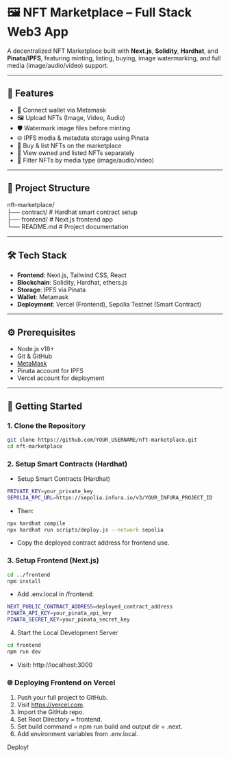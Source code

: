 # 🖼️ NFT Marketplace – Full Stack Web3 App

A decentralized NFT Marketplace built with **Next.js**, **Solidity**, **Hardhat**, and **Pinata/IPFS**, featuring minting, listing, buying, image watermarking, and full media (image/audio/video) support.

---

## 🧩 Features

- 🔐 Connect wallet via Metamask
- 🖼️ Upload NFTs (Image, Video, Audio)
- 🛡️ Watermark image files before minting
- 🌐 IPFS media & metadata storage using Pinata
- 🛒 Buy & list NFTs on the marketplace
- 👤 View owned and listed NFTs separately
- 🔎 Filter NFTs by media type (image/audio/video)

---

## 📁 Project Structure

nft-marketplace/    
├── contract/ # Hardhat smart contract setup    
├── frontend/ # Next.js frontend app    
└── README.md # Project documentation   


---

## 🛠️ Tech Stack

- **Frontend**: Next.js, Tailwind CSS, React
- **Blockchain**: Solidity, Hardhat, ethers.js
- **Storage**: IPFS via Pinata
- **Wallet**: Metamask
- **Deployment**: Vercel (Frontend), Sepolia Testnet (Smart Contract)

---

## ⚙️ Prerequisites

- Node.js v18+
- Git & GitHub
- [MetaMask](https://metamask.io/)
- Pinata account for IPFS
- Vercel account for deployment

---

## 🚀 Getting Started

### 1. Clone the Repository

```bash
git clone https://github.com/YOUR_USERNAME/nft-marketplace.git
cd nft-marketplace
```

### 2. Setup Smart Contracts (Hardhat)

- Setup Smart Contracts (Hardhat)

```bash
PRIVATE_KEY=your_private_key
SEPOLIA_RPC_URL=https://sepolia.infura.io/v3/YOUR_INFURA_PROJECT_ID
```

- Then:

```bash
npx hardhat compile
npx hardhat run scripts/deploy.js --network sepolia
```

- Copy the deployed contract address for frontend use.

### 3. Setup Frontend (Next.js)
```bash
cd ../frontend
npm install
```

- Add .env.local in /frontend:

```bash
NEXT_PUBLIC_CONTRACT_ADDRESS=deployed_contract_address
PINATA_API_KEY=your_pinata_api_key
PINATA_SECRET_KEY=your_pinata_secret_key
```

4. Start the Local Development Server

```bash
cd frontend
npm run dev
```

- Visit: http://localhost:3000

### 🌐 Deploying Frontend on Vercel

1. Push your full project to GitHub.
2. Visit https://vercel.com.
3. Import the GitHub repo.
4. Set Root Directory = frontend.
5. Set build command = npm run build and output dir = .next.
6. Add environment variables from .env.local.

Deploy!


